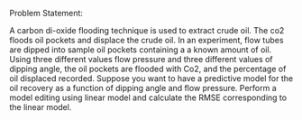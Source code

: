 Problem Statement:

A carbon di-oxide flooding technique is used to extract crude oil. The co2 floods oil pockets 
and displace the crude oil. In an experiment, flow tubes are dipped into sample oil pockets 
containing a a known amount of oil. Using three different values flow pressure and three different values of dipping angle, the oil pockets are flooded with Co2, and the percentage of 
oil displaced recorded. Suppose you want to have a predictive model for the oil recovery as a 
function of dipping angle and flow pressure. Perform a model editing using linear model and calculate the RMSE corresponding to the linear 
model.
